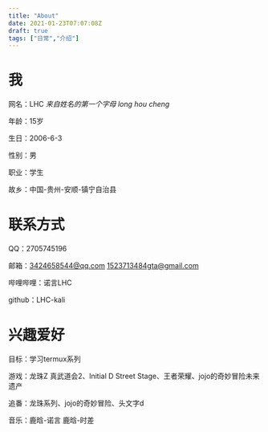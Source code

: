 ```yaml
---
title: "About"
date: 2021-01-23T07:07:08Z
draft: true
tags: ["日常","介绍"]
---
```


# 我

网名：LHC *来自姓名的第一个字母 long hou cheng*

年龄：15岁

生日：2006-6-3

性别：男

职业：学生

故乡：中国-贵州-安顺-镇宁自治县

# 联系方式

QQ：2705745196

邮箱：3424658544@qq.com 1523713484gta@gmail.com

哔哩哔哩：诺言LHC 

github：LHC-kali

# 兴趣爱好

目标：学习termux系列

游戏：龙珠Z 真武道会2、lnitial D Street Stage、王者荣耀、jojo的奇妙冒险未来遗产

追番：龙珠系列、jojo的奇妙冒险、头文字d

音乐：鹿晗-诺言 鹿晗-时差 

